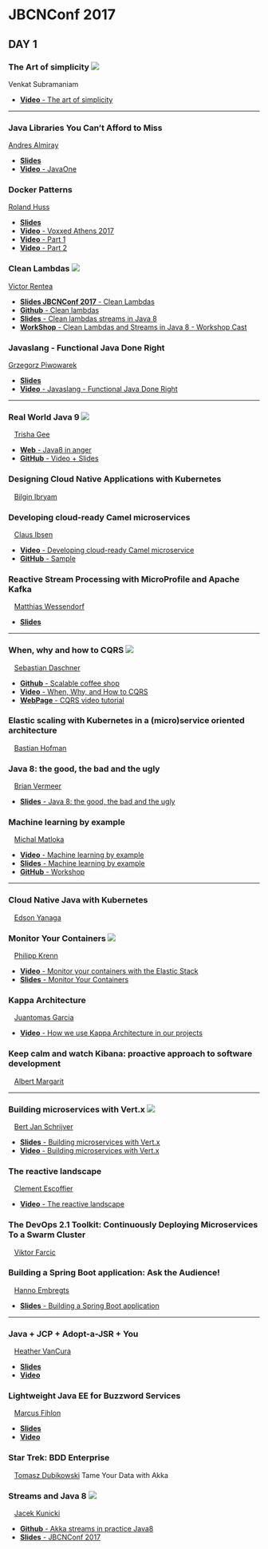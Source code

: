 # JBCNConf 2017
## DAY 1

### The Art of simplicity ![](https://img.shields.io/badge/rate-5-green.svg)
 Venkat Subramaniam 
 
  * [**Video** - The art of simplicity](https://www.youtube.com/watch?v=I4wuMV8N6Iw)

---
### Java Libraries You Can’t Afford to Miss 
  [Andres Almiray](http://www.jbcnconf.com/2017/infoSpeaker.html?ref=aalmiray)

* [**Slides**](https://es.slideshare.net/aalmiray/java-libraries-you-cant-afford-to-miss)
* [**Video** - JavaOne](https://www.youtube.com/watch?v=pmmP-7d6pWw) 
   
### Docker Patterns
   [Roland Huss](http://www.jbcnconf.com/2017/infoSpeaker.html?ref=roland-huss)
   
   * [**Slides**](https://www.doag.org/formes/servlet/DocNavi?action=getFile&did=7879463)
   * [**Video** - Voxxed Athens 2017](https://www.youtube.com/watch?v=m7ZKQgo1r6Q)
   * [**Video** - Part 1](https://youtu.be/u-jVazxFKKQ)
   * [**Video** - Part 2](https://youtu.be/KBIx21ZrgI4)
    
### Clean Lambdas ![](https://img.shields.io/badge/rate-5-green.svg)
   [Victor Rentea](http://www.jbcnconf.com/2017/infoSpeaker.html?ref=victor-rentea)
   
   * [**Slides JBCNConf 2017** - Clean Lambdas](https://www.slideshare.net/VictorRentea/clean-lambda-at-jbcnconf-by-victor-rentea)
   * [**Github** - Clean lambdas](https://github.com/victorrentea/clean-lambdas-jbcnconf)
   * [**Slides** - Clean lambdas streams in Java 8](https://es.slideshare.net/VictorRentea/clean-lambdas-streams-in-java8)
   * [**WorkShop** - Clean Lambdas and Streams in Java 8 - Workshop Cast](https://www.youtube.com/watch?v=uH9A37k2QkU) 

### Javaslang - Functional Java Done Right
   [Grzegorz Piwowarek](http://www.jbcnconf.com/2017/infoSpeaker.html?ref=grzegorz-piwowarek)
   
   * [**Slides**](https://speakerdeck.com/pivovarit/javaslang-functional-java-done-right)
   * [**Video** - Javaslang - Functional Java Done Right](https://www.youtube.com/watch?v=gL3D_bPA4LA)
***
### Real World Java 9 ![](https://img.shields.io/badge/rate-3-yellow.svg)
   [Trisha Gee](/2017/infoSpeaker.html?ref=trisha) 
	
* [**Web** - Java8 in anger](http://trishagee.github.io/presentation/java8_in_anger/)
* [**GitHub** - Video + Slides](https://trishagee.github.io/presentation/real_world_java_9/) 

### Designing Cloud Native Applications with Kubernetes  
   [Bilgin Ibryam](/2017/infoSpeaker.html?ref=bibryam) 

### Developing cloud-ready Camel microservices  
   [Claus Ibsen](/2017/infoSpeaker.html?ref=davsclaus) 

* [**Video** - Developing cloud-ready Camel microservice](https://www.youtube.com/watch?v=a0DXIspd1Zs&index=7&list=PLEGSLwUsxfEh4TE2GDU4oygCB-tmShkSn)
* [**GitHub** - Sample](https://github.com/davsclaus/minishift-hello)

### Reactive Stream Processing with MicroProfile and Apache Kafka  
   [Matthias Wessendorf](/2017/infoSpeaker.html?ref=mwessendorf)

* [**Slides**](https://speakerdeck.com/matzew/stream-processing-with-microprofile-and-apache-kafka)

***
### When, why and how to CQRS ![](https://img.shields.io/badge/rate-4-blue.svg)
 
   [Sebastian Daschner](/2017/infoSpeaker.html?ref=sebastian-daschner) 

* [**Github** - Scalable coffee shop](https://github.com/sdaschner/scalable-coffee-shop)
* [**Video** - When, Why, and How to CQRS](https://www.youtube.com/watch?v=iK8x1mUPwCE)
* [**WebPage** - CQRS video tutorial](https://blog.sebastian-daschner.com/entries/event_sourcing_cqrs_video_course)
### Elastic scaling with Kubernetes in a (micro)service oriented architecture  
   [Bastian Hofman](/2017/infoSpeaker.html?ref=bastian-hofman) 
### Java 8: the good, the bad and the ugly  
   [Brian Vermeer](/2017/infoSpeaker.html?ref=bvermeer) 

* [**Slides** - Java 8: the good, the bad and the ugly ](https://www.slideshare.net/BrianVermeer/java-8-the-good-the-bad-and-the-ugly-oracle-code-brussels-2017)
### Machine learning by example  
   [Michal Matloka](/2017/infoSpeaker.html?ref=mmatloka)

 * [**Video** - Machine learning by example](https://youtu.be/uTqB2VyoA8I)
 * [**Slides** - Machine learning by example](https://es.slideshare.net/SoftwareMill/machine-learning-by-example)
 * [**GitHub** - Workshop](https://github.com/mmatloka/machine-learning-by-example-workshop)

***
### Cloud Native Java with Kubernetes  
   [Edson Yanaga](/2017/infoSpeaker.html?ref=edsonyanaga) 
### Monitor Your Containers ![](https://img.shields.io/badge/rate-4-blue.svg)

   [Philipp Krenn](/2017/infoSpeaker.html?ref=philipp-krenn) 

* [**Video** - Monitor your containers with the Elastic Stack](https://youtu.be/c3M4Navs-jY)
* [**Slides** - Monitor Your Containers](https://speakerdeck.com/xeraa/monitor-your-containers)
### Kappa Architecture  
   [Juantomas Garcia](/2017/infoSpeaker.html?ref=juantomas-garcia) 

* [**Video** - How we use Kappa Architecture in our projects](https://www.youtube.com/watch?v=bkqWFIqx8hI) 
### Keep calm and watch Kibana: proactive approach to software development  
   [Albert Margarit](/2017/infoSpeaker.html?ref=albert-margarit)

***
### Building microservices with Vert.x ![](https://img.shields.io/badge/rate-3-yellow.svg)
   [Bert Jan Schrijver](/2017/infoSpeaker.html?ref=schrijver) 

* [**Slides** - Building microservices with Vert.x ](https://es.slideshare.net/Codemotion/building-microservices-with-vertx-bert-jan-schrijver-codemotion-amsterdam-2016)
* [**Video** - Building microservices with Vert.x ](https://www.youtube.com/watch?v=aW4ewPCHbJc)
### The reactive landscape  
   [Clement Escoffier](/2017/infoSpeaker.html?ref=cescoffier) 

* [**Video** - The reactive landscape](https://www.youtube.com/watch?v=JMYomqM92MM)
### The DevOps 2.1 Toolkit: Continuously Deploying Microservices To a Swarm Cluster  
   [Viktor Farcic](/2017/infoSpeaker.html?ref=vfarcic) 
### Building a Spring Boot application: Ask the Audience!  
   [Hanno Embregts](/2017/infoSpeaker.html?ref=hanno-embregts)

* [**Slides** - Building a Spring Boot application](https://es.slideshare.net/HannoEmbregts/building-a-spring-boot-application-ask-the-audience-from-javaland-2017)

***
### Java + JCP + Adopt-a-JSR + You  
   [Heather VanCura](/2017/infoSpeaker.html?ref=hvancura) 

* [**Slides**](https://es.slideshare.net/heathervc/java-jcp-adoptajrs-you-devnexus)
* [**Video**](https://vimeo.com/197382533)
### Lightweight Java EE for Buzzword Services  
   [Marcus Fihlon](/2017/infoSpeaker.html?ref=marcus-fihlon) 

* [**Slides**](https://speakerdeck.com/mcpringle/lightweight-java-ee-for-services-at-javacro-17)
* [**Video**](https://vimeo.com/217201928/75e671063d)
### Star Trek: BDD Enterprise  
   [Tomasz Dubikowski](/2017/infoSpeaker.html?ref=tomasz-dubikowski) Tame Your Data with Akka 
### Streams and Java 8 ![](https://img.shields.io/badge/rate-2-orange.svg)
   [Jacek Kunicki](/2017/infoSpeaker.html?ref=jacek-kunicki)

 * [**Github** - Akka streams in practice Java8](https://github.com/rucek/akka-streams-in-practice-java8)
 * [**Slides** - JBCNConf 2017](http://jacek.kunicki.org/jbcn-2017/)